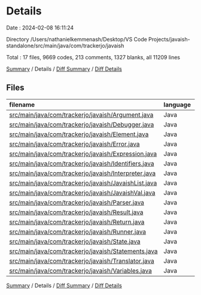 # Details

Date : 2024-02-08 16:11:24

Directory /Users/nathanielkemmenash/Desktop/VS Code Projects/javaish-standalone/src/main/java/com/trackerjo/javaish

Total : 17 files,  9669 codes, 213 comments, 1327 blanks, all 11209 lines

[Summary](results.md) / Details / [Diff Summary](diff.md) / [Diff Details](diff-details.md)

## Files
| filename | language | code | comment | blank | total |
| :--- | :--- | ---: | ---: | ---: | ---: |
| [src/main/java/com/trackerjo/javaish/Argument.java](/src/main/java/com/trackerjo/javaish/Argument.java) | Java | 17 | 0 | 7 | 24 |
| [src/main/java/com/trackerjo/javaish/Debugger.java](/src/main/java/com/trackerjo/javaish/Debugger.java) | Java | 1,593 | 26 | 169 | 1,788 |
| [src/main/java/com/trackerjo/javaish/Element.java](/src/main/java/com/trackerjo/javaish/Element.java) | Java | 342 | 0 | 111 | 453 |
| [src/main/java/com/trackerjo/javaish/Error.java](/src/main/java/com/trackerjo/javaish/Error.java) | Java | 75 | 24 | 33 | 132 |
| [src/main/java/com/trackerjo/javaish/Expression.java](/src/main/java/com/trackerjo/javaish/Expression.java) | Java | 478 | 20 | 75 | 573 |
| [src/main/java/com/trackerjo/javaish/Identifiers.java](/src/main/java/com/trackerjo/javaish/Identifiers.java) | Java | 12 | 0 | 10 | 22 |
| [src/main/java/com/trackerjo/javaish/Interpreter.java](/src/main/java/com/trackerjo/javaish/Interpreter.java) | Java | 1,536 | 20 | 158 | 1,714 |
| [src/main/java/com/trackerjo/javaish/JavaishList.java](/src/main/java/com/trackerjo/javaish/JavaishList.java) | Java | 148 | 0 | 19 | 167 |
| [src/main/java/com/trackerjo/javaish/JavaishVal.java](/src/main/java/com/trackerjo/javaish/JavaishVal.java) | Java | 99 | 0 | 13 | 112 |
| [src/main/java/com/trackerjo/javaish/Parser.java](/src/main/java/com/trackerjo/javaish/Parser.java) | Java | 1,051 | 16 | 146 | 1,213 |
| [src/main/java/com/trackerjo/javaish/Result.java](/src/main/java/com/trackerjo/javaish/Result.java) | Java | 13 | 0 | 7 | 20 |
| [src/main/java/com/trackerjo/javaish/Return.java](/src/main/java/com/trackerjo/javaish/Return.java) | Java | 21 | 0 | 6 | 27 |
| [src/main/java/com/trackerjo/javaish/Runner.java](/src/main/java/com/trackerjo/javaish/Runner.java) | Java | 1,354 | 60 | 140 | 1,554 |
| [src/main/java/com/trackerjo/javaish/State.java](/src/main/java/com/trackerjo/javaish/State.java) | Java | 200 | 14 | 46 | 260 |
| [src/main/java/com/trackerjo/javaish/Statements.java](/src/main/java/com/trackerjo/javaish/Statements.java) | Java | 371 | 0 | 100 | 471 |
| [src/main/java/com/trackerjo/javaish/Translator.java](/src/main/java/com/trackerjo/javaish/Translator.java) | Java | 1,889 | 30 | 234 | 2,153 |
| [src/main/java/com/trackerjo/javaish/Variables.java](/src/main/java/com/trackerjo/javaish/Variables.java) | Java | 470 | 3 | 53 | 526 |

[Summary](results.md) / Details / [Diff Summary](diff.md) / [Diff Details](diff-details.md)